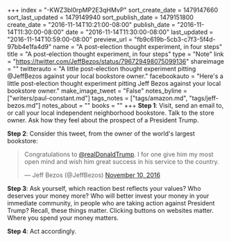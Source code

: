 +++
index = "-KWZ3bl0rpMP2E3qHMvP"
sort_create_date = 1479147660
sort_last_updated = 1479149940
sort_publish_date = 1479151800
create_date = "2016-11-14T10:21:00-08:00"
publish_date = "2016-11-14T11:30:00-08:00"
date = "2016-11-14T11:30:00-08:00"
last_updated = "2016-11-14T10:59:00-08:00"
preview_url = "fb9c619b-5cb3-c7f3-5f4d-97bb4e1fa4d9"
name = "A post-election thought experiment, in four steps"
title = "A post-election thought experiment, in four steps"
type = "Note"
link = "https://twitter.com/JeffBezos/status/796729498075099136"
shareimage = ""
twitterauto = "A little post-election thought experiment pitting @JeffBezos against your local bookstore owner."
facebookauto = "Here's a little post-election thought experiment pitting Jeff Bezos against your local bookstore owner."
make_image_tweet = "False"
notes_byline = ["writers/paul-constant.md"]
tags_notes = ["tags/amazon.md", "tags/jeff-bezos.md"]
notes_about = ""
books = ""
+++
**Step 1**: Visit, send an email to, or call your local independent neighborhood bookstore. Talk to the store owner. Ask how they feel about the prospect of a President Trump.

**Step 2**: Consider this tweet, from the owner of the world's largest bookstore:

<blockquote class="twitter-tweet" data-lang="en"><p lang="en" dir="ltr">Congratulations to <a href="https://twitter.com/realDonaldTrump">@realDonaldTrump</a>. I for one give him my most open mind and wish him great success in his service to the country.</p>&mdash; Jeff Bezos (@JeffBezos) <a href="https://twitter.com/JeffBezos/status/796729498075099136">November 10, 2016</a></blockquote>

**Step 3**: Ask yourself, which reaction best reflects your values? Who deserves your money more? Who will better invest your money in your immediate community, in people who are taking action against President Trump? Recall, these things matter. Clicking buttons on websites matter. Where you spend your money matters.

**Step 4**: Act accordingly.
